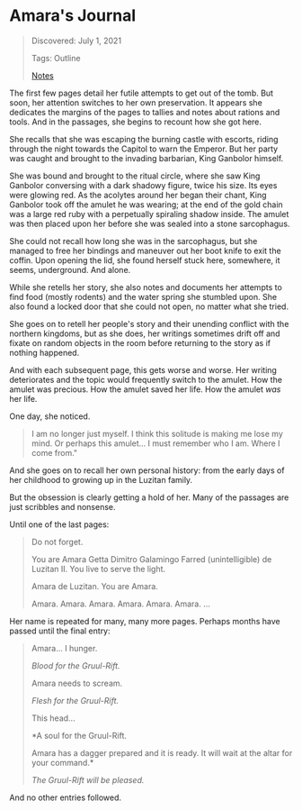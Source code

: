 # Amara's Journal
> Discovered: July 1, 2021
>
> Tags: Outline
>
> [Notes](./notes.md)

The first few pages detail her futile attempts to get out of the tomb. But soon, her attention switches to her own preservation. It appears she dedicates the margins of the pages to tallies and notes about rations and tools. And in the passages, she begins to recount how she got here.

She recalls that she was escaping the burning castle with escorts, riding through the night towards the Capitol to warn the Emperor. But her party was caught and brought to the invading barbarian, King Ganbolor himself.

She was bound and brought to the ritual circle, where she saw King Ganbolor conversing with a dark shadowy figure, twice his size. Its eyes were glowing red. As the acolytes around her began their chant, King Ganbolor took off the amulet he was wearing; at the end of the gold chain was a large red ruby with a perpetually spiraling shadow inside. The amulet was then placed upon her before she was sealed into a stone sarcophagus.

She could not recall how long she was in the sarcophagus, but she managed to free her bindings and maneuver out her boot knife to exit the coffin. Upon opening the lid, she found herself stuck here, somewhere, it seems, underground. And alone.

While she retells her story, she also notes and documents her attempts to find food (mostly rodents) and the water spring she stumbled upon. She also found a locked door that she could not open, no matter what she tried.

She goes on to retell her people's story and their unending conflict with the northern kingdoms, but as she does, her writings sometimes drift off and fixate on random objects in the room before returning to the story as if nothing happened.

And with each subsequent page, this gets worse and worse. Her writing deteriorates and the topic would frequently switch to the amulet. How the amulet was precious. How the amulet saved her life. How the amulet *was* her life.

One day, she noticed.

> I am no longer just myself. I think this solitude is making me lose my mind. Or perhaps this amulet... I must remember who I am. Where I come from."

And she goes on to recall her own personal history: from the early days of her childhood to growing up in the Luzitan family.

But the obsession is clearly getting a hold of her. Many of the passages are just scribbles and nonsense.

Until one of the last pages:

> Do not forget.
>
> You are Amara Getta Dimitro Galamingo Farred (unintelligible) de Luzitan II. You live to serve the light.
> 
> Amara de Luzitan. You are Amara.
> 
> Amara.
> Amara.
> Amara.
> Amara.
> Amara.
> Amara.
> ...
> 

Her name is repeated for many, many more pages. Perhaps months have passed until the final entry:

> Amara... I hunger.
> 
> *Blood for the Gruul-Rift.*
> 
> Amara needs to scream.
> 
> *Flesh for the Gruul-Rift.*
> 
> This head...
> 
> *A soul for the Gruul-Rift.
> 
> Amara has a dagger prepared and it is ready. It will wait at the altar for your command.*
> 
> *The Gruul-Rift will be pleased.*

And no other entries followed.
